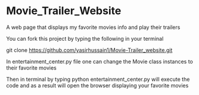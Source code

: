 # Movie_Trailer_Website
A web page that displays my favorite movies info and play their trailers

You can fork this project by typing the following in your terminal

git clone https://github.com/yasirhussain1/Movie-Trailer_website.git

In entertainment_center.py file one can change the Movie class instances to their favorite movies

Then in terminal by typing python entertainment_center.py will execute the code and as a result will open the browser displaying your favorite movies
